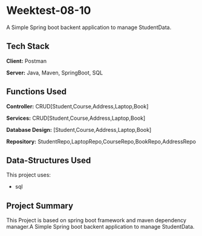 # Weektest-08-10
A Simple Spring boot backent application to manage StudentData.



## Tech Stack

**Client:** Postman

**Server:** Java, Maven, SpringBoot, SQL



## Functions Used

**Controller:** CRUD[Student,Course,Address,Laptop,Book]

**Services:** CRUD[Student,Course,Address,Laptop,Book]

**Database Design:** [Student,Course,Address,Laptop,Book]

**Repository:** StudentRepo,LaptopRepo,CourseRepo,BookRepo,AddressRepo



## Data-Structures Used

This project uses:

- sql

## Project Summary

This Project is based on spring boot framework and maven dependency manager.A Simple Spring boot backent application to manage StudentData.

